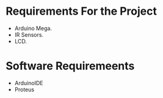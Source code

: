 # Requirements For the Project
* Arduino Mega.
* IR Sensors.
* LCD.
# Software Requiremeents
* ArduinoIDE
* Proteus
